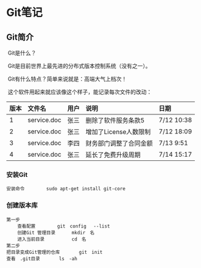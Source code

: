 # Git笔记

## 	Git简介

​					Git是什么？

​					Git是目前世界上最先进的分布式版本控制系统（没有之一）。

​					Git有什么特点？简单来说就是：高端大气上档次！

​			这个软件用起来就应该像这个样子，能记录每次文件的改动：

| 版本 | 文件名      | 用户 | 说明                   | 日期       |
| :--- | :---------- | :--- | :--------------------- | :--------- |
| 1    | service.doc | 张三 | 删除了软件服务条款5    | 7/12 10:38 |
| 2    | service.doc | 张三 | 增加了License人数限制  | 7/12 18:09 |
| 3    | service.doc | 李四 | 财务部门调整了合同金额 | 7/13 9:51  |
| 4    | service.doc | 张三 | 延长了免费升级周期     | 7/14 15:17 |

### 	安装Git

```
安装命令		sudo apt-get install git-core 
```

### 	创建版本库

```
第一步
    查看配置		git　config 　--list
    创建Git 管理目录		mkdir　名
    进入当前目录			cd　名
第二步
把目录变成Git管理的仓库		git　init
查看　.git目录		ls　-ah

```



